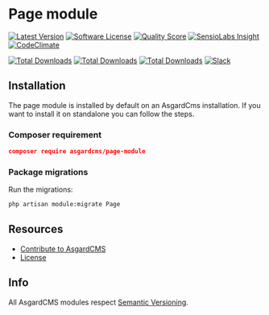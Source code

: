 # Page module

[![Latest Version](https://img.shields.io/github/release/asgardcms/page.svg?style=flat-square)](https://github.com/asgardcms/page/releases)
[![Software License](https://img.shields.io/badge/license-MIT-brightgreen.svg?style=flat-square)](LICENSE.md)
[![Quality Score](https://img.shields.io/scrutinizer/g/asgardcms/page.svg?style=flat-square)](https://scrutinizer-ci.com/g/asgardcms/page)
[![SensioLabs Insight](https://img.shields.io/sensiolabs/i/9771f5e6-88d3-4e8a-b35f-ad5574b405f7.svg)](https://insight.sensiolabs.com/projects/9771f5e6-88d3-4e8a-b35f-ad5574b405f7)
[![CodeClimate](https://img.shields.io/codeclimate/github/AsgardCms/Page.svg)](https://codeclimate.com/github/AsgardCms/Page)

[![Total Downloads](https://img.shields.io/packagist/dd/asgardcms/page-module.svg?style=flat-square)](https://packagist.org/packages/asgardcms/page-module)
[![Total Downloads](https://img.shields.io/packagist/dm/asgardcms/page-module.svg?style=flat-square)](https://packagist.org/packages/asgardcms/page-module)
[![Total Downloads](https://img.shields.io/packagist/dt/asgardcms/page-module.svg?style=flat-square)](https://packagist.org/packages/asgardcms/page-module)
[![Slack](http://slack.asgardcms.com/badge.svg)](http://slack.asgardcms.com/)


## Installation

The page module is installed by default on an AsgardCms installation. If you want to install it on standalone you can follow the steps. 

### Composer requirement

``` json
composer require asgardcms/page-module
```

### Package migrations

Run the migrations:

``` bash
php artisan module:migrate Page
```


## Resources

- [Contribute to AsgardCMS](https://asgardcms.com/en/docs/getting-started/contributing)
- [License](LICENSE.md)


## Info

All AsgardCMS modules respect [Semantic Versioning](http://semver.org/).
